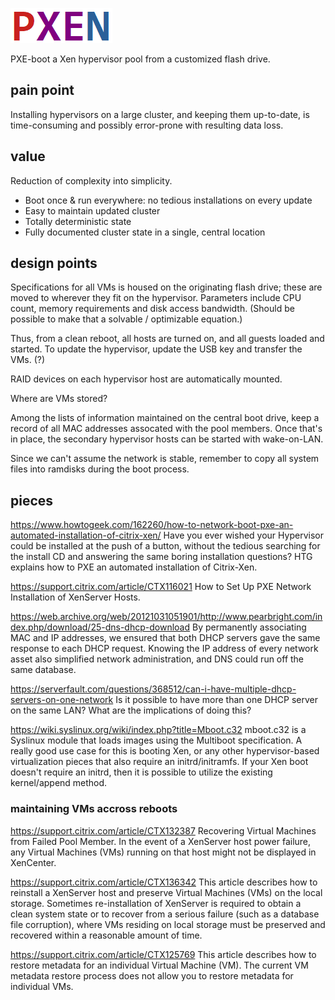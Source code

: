 ![alt text](https://github.com/umhau/pxen/blob/main/PXEN.png?raw=true)

PXE-boot a Xen hypervisor pool from a customized flash drive.

## pain point

Installing hypervisors on a large cluster, and keeping them up-to-date, is time-consuming and possibly error-prone with resulting data loss.

## value

Reduction of complexity into simplicity.

- Boot once & run everywhere: no tedious installations on every update
- Easy to maintain updated cluster
- Totally deterministic state
- Fully documented cluster state in a single, central location

## design points

Specifications for all VMs is housed on the originating flash drive; these are moved to wherever they fit on the hypervisor. Parameters include CPU count, memory requirements and disk access bandwidth. (Should be possible to make that a solvable / optimizable equation.)

Thus, from a clean reboot, all hosts are turned on, and all guests loaded and started. To update the hypervisor, update the USB key and transfer the VMs. (?)

RAID devices on each hypervisor host are automatically mounted. 

Where are VMs stored? 

Among the lists of information maintained on the central boot drive, keep a record of all MAC addresses assocated with the pool members. Once that's in place, the secondary hypervisor hosts can be started with wake-on-LAN.

Since we can't assume the network is stable, remember to copy all system files into ramdisks during the boot process.

## pieces

https://www.howtogeek.com/162260/how-to-network-boot-pxe-an-automated-installation-of-citrix-xen/  Have you ever wished your Hypervisor could be installed at the push of a button, without the tedious searching for the install CD and answering the same boring installation questions? HTG explains how to PXE an automated installation of Citrix-Xen.

https://support.citrix.com/article/CTX116021 How to Set Up PXE Network Installation of XenServer Hosts.

https://web.archive.org/web/20121031051901/http://www.pearbright.com/index.php/download/25-dns-dhcp-download By permanently associating MAC and IP addresses, we ensured that both DHCP servers gave the same response to each DHCP request. Knowing the IP address of every network asset also simplified network administration, and DNS could run off the same database. 

https://serverfault.com/questions/368512/can-i-have-multiple-dhcp-servers-on-one-network Is it possible to have more than one DHCP server on the same LAN? What are the implications of doing this? 

https://wiki.syslinux.org/wiki/index.php?title=Mboot.c32 mboot.c32 is a Syslinux module that loads images using the Multiboot specification. A really good use case for this is booting Xen, or any other hypervisor-based virtualization pieces that also require an initrd/initramfs. If your Xen boot doesn't require an initrd, then it is possible to utilize the existing kernel/append method.



### maintaining VMs accross reboots

https://support.citrix.com/article/CTX132387 Recovering Virtual Machines from Failed Pool Member. In the event of a XenServer host power failure, any Virtual Machines (VMs) running on that host might not be displayed in XenCenter. 

https://support.citrix.com/article/CTX136342 This article describes how to reinstall a XenServer host and preserve Virtual Machines (VMs) on the local storage.
Sometimes re-installation of XenServer is required to obtain a clean system state or to recover from a serious failure (such as a database file corruption), where VMs residing on local storage must be preserved and recovered within a reasonable amount of time.

https://support.citrix.com/article/CTX125769 This article describes how to restore metadata for an individual Virtual Machine (VM). The current VM metadata restore process does not allow you to restore metadata for individual VMs.

